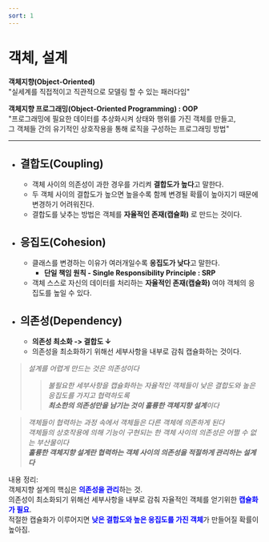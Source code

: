 ```yaml
---
sort: 1
---
```


# 객체, 설계
**객체지향(Object-Oriented)**  
"실세계를 직접적이고 직관적으로 모델링 할 수 있는 패러다임"

**객체지향 프로그래밍(Object-Oriented Programming) : OOP**  
"프로그래밍에 필요한 데이터를 추상화시켜 상태와 행위를 가진 객체를 만들고,  
그 객체들 간의 유기적인 상호작용을 통해 로직을 구성하는 프로그래밍 방법"

---

- ## 결합도(Coupling)
    - 객체 사이의 의존성이 과한 경우를 가리켜 **결합도가 높다**고 말한다.
    - 두 객체 사이의 결합도가 높으면 높을수록 함께 변경될 확률이 높아지기 때문에 변경하기 어려워진다.
    - 결합도를 낮추는 방법은 객체를 **자율적인 존재(캡슐화)** 로 만드는 것이다.
    
- ## 응집도(Cohesion)
    - 클래스를 변경하는 이유가 여러개일수록 **응집도가 낮다**고 말한다.
        - **단일 책임 원칙 - Single Responsibility Principle : SRP**
    - 객체 스스로 자신의 데이터를 처리하는 **자율적인 존재(캡슐화)** 여야 객체의 응집도를 높일 수 있다.  
  
- ## 의존성(Dependency)
  - **의존성 최소화 -> 결합도 ↓**
  - 의존성을 최소화하기 위해선 세부사항을 내부로 감춰 캡슐화하는 것이다.

> *설계를 어렵게 만드는 것은 의존성이다*
>> *불필요한 세부사항을 캡슐화하는 자율적인 객체들이 낮은 결합도와 높은 응집도를 가지고 협력하도록  
> **최소한의 의존성만을 남기는 것이 훌륭한 객체지향 설계**이다*

>*객체들이 협력하는 과정 속에서 객체들은 다른 객체에 의존하게 된다  
객체들의 상호작용에 의해 기능이 구현되는 한 객체 사이의 의존성은 어쩔 수 없는 부산물이다  
**훌륭한 객체지향 설계란 협력하는 객체 사이의 의존성을 적절하게 관리하는 설계다***


내용 정리:  
객체지향 설계의 핵심은 <span style="color:blue">**의존성을 관리**</span>하는 것.  
의존성이 최소화되기 위해선 세부사항을 내부로 감춰 자율적인 객체를 얻기위한 <span style="color:blue">**캡슐화가 필요**</span>.  
적절한 캡슐화가 이루어지면 <span style="color:blue">**낮은 결합도와 높은 응집도를 가진 객체**</span>가 만들어질 확률이 높아짐.




